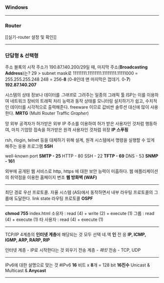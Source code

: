 ### Windows

---
### Router
[[실기-router 설정 및 확인]]

---

### 단답형 & 선택형
주소 블록의 시작 주소가 190.87.140.200/29일 때, 마지막 주소(**Broadcasting Address**)는?
29 > subnet mask로 11111111.11111111.11111111.11111000  = 255.255.255.248
248 = 256-**8** (0-8인데 맨 마지막은 껍데기. 0-**7**) **192.87.140.207**

시스템의 상태 정보나 데이터를 *그래프*로 그려주는 일종의 그래픽 툴
ISP는 이를 이용하여 네트워크 장비의 트래픽 처리 능력과 동작 상태를 모니터링
설치하기가 쉽고, 수치적인 데이터를 시각적으로 출력해준다. freeware 이므로 값비싼 솔루션 대신에 많이 사용한다.
**MRTG** (Multi Router Traffic *Grapher*)

망 외부 공격자가 허가받은 외부 IP 주소를 이용하여 허가 받은 사용자인 것처럼 행동하여, 마치 기업망 접속을 허가받은 원격 사용자인 것처럼 위장
**IP 스푸핑**

rsh, rlogin, telnet 등을 대체하기 위해 설계, 원격 시스템에서 명령을 실행할 수 있게 해주는 응용 프로그램
**SSH**

well-known port
**SMTP - 25**
HTTP - 80
SSH - 22
**TFTP - 69** 
DNS - 53
**SNMP - 161**

외부에 공개된 웹 서비스로 http, https 에 대한 보안 능력이 미흡하다.
웹 애플리케이션의 취약점을 이용한 홈페이지 변조
**웹 방화벽 (WAF)**

---
최단 경로 우선 프로토콜. 
자율 시스템 (AS)에서 동작하면서 내부 라우팅 프로토콜의 그룹에 도달한다.
link state 라우팅 프로토콜
**OSPF**

---
**chmod 755** index.html
소유자 : read (4) + write (2) + execute (1)
그룹 : read (4) + execute (1)
타 사용자 : read (4) + execute (1)

---
TCP/IP 4계층의 **인터넷 계층**에 해당되는 것 모두 선택
네.액 **인** 전 응
**IP, ICMP, IGMP, ARP, RARP, RIP**

인터넷 계층 - IP로 시작한다는 것 외우기
전송 계층 - *패킷* 전송 - TCP, UDP

---
IPv6에 대한 설명으로 맞는 것 #IPv6 
**16** 비트 x **8**개 = 128 bit
**16진수**
Unicast & Multicast & **Anycast**

---

